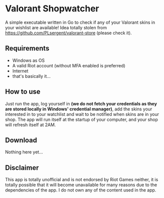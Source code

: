 # Valorant Shopwatcher

A simple executable written in Go to check if any of your Valorant skins in your wishlist are available! Idea totally stolen from https://github.com/PLsergent/valorant-store (please check it).

## Requirements
- Windows as OS
- A valid Riot account (without MFA enabled is preferred)
- Internet
- that's basically it...

## How to use
Just run the app, log yourself in **(we do not fetch your credentials as they are stored locally in Windows' credential manager)**, add the skins your interested in to your watchlist and wait to be notified when skins are in your shop. The app will run itself at the startup of your computer, and your shop will refresh itself at 2AM.

## Download
Nothing here yet...

## Disclaimer
This app is totally unofficial and is not endorsed by Riot Games neither, it is totally possible that it will become unavailable for many reasons due to the dependencies of the app. I do not own any of the content used in the app.
